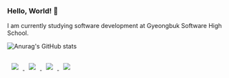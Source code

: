 ### Hello, World! 👋
I am currently studying software development at Gyeongbuk Software High School.

 
  <!--  
I am LAVEN, a 16-year-old developer who wants to become a full-stack engineer specializing in front-end development. I make it my mission to develop pixel-perfect websites or applications with user-centered design that runs very fast.-->

<!--Want to know more about me? <a href="">Check out my portfolio.</a>
<br>
</p>
<h2>📈 Stats</h2>

![solved.ac stats](https://github-readme-solvedac.hyp3rflow.vercel.app/api/?handle=laven)

-->
![Anurag's GitHub stats](https://github-readme-stats.vercel.app/api?username=l4ven&show_icons=true&theme=dark)

<br>
<div>
 <a href="https://url.kr/nij6q2" target="_blank">
      <img 
         src="https://img.shields.io/badge/Notion-404040?style=for-the-badge&logo=notion&logoColor=white"
          style="height : auto; margin-left : 10px; margin-right : 10px;"/>
 </a>
   <a href="https://discord.com/users/536079116450004993" target="_blank">    
    <img 
        src="https://img.shields.io/badge/Discord-7289da?style=for-the-badge&logo=discord&logoColor=white"
        style="height : auto; margin-left : 10px; margin-right : 10px;"/>
</a>
    
<a href="https://www.instagram.com/1ave.n/" target="_blank">
    <img 
        src="https://img.shields.io/badge/Instagram-eb347a?style=for-the-badge&logo=instagram&logoColor=white"
        style="height : auto; margin-left : 10px; margin-right : 10px;"/>
</a>
<a href="mailto:"pllo13551@gmail.com">    
    <img 
       src="https://img.shields.io/badge/gmail-d6290b?style=for-the-badge&logo=gmail&logoColor=white"
        style="height : auto; margin-left : 10px; margin-right : 10px;"/>
</a>
</center>
